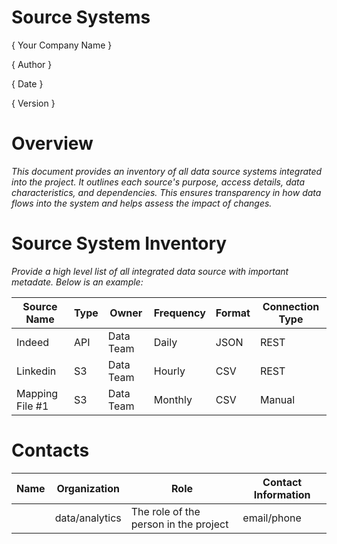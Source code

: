 # Source Systems

{ Your Company Name }

{ Author  }

{ Date }

{ Version }

# Overview

*This document provides an inventory of all data source systems integrated into the project. It outlines each source's purpose, access details, data characteristics, and dependencies. This ensures transparency in how data flows into the system and helps assess the impact of changes.*


# Source System Inventory

*Provide a high level list of all integrated data source with important metadate. Below is an example:* 

| Source Name | Type  | Owner    | Frequency | Format | Connection Type |
|-------------|-------|----------|-----------|--------|-----------------|
| Indeed | API  | Data Team   | Daily | JSON | REST |
| Linkedin | S3 | Data Team   | Hourly | CSV| REST |
| Mapping File #1 | S3 | Data Team   | Monthly | CSV| Manual |



# Contacts

| Name | Organization   | Role                                  | Contact Information |
|------|----------------|---------------------------------------|---------------------|
|      | data/analytics | The role of the person in the project | email/phone         |
